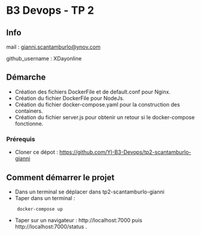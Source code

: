 # B3 Devops - TP 2

## Info

mail : gianni.scantamburlo@ynov.com

github_username : XDayonline

## Démarche

- Création des fichiers DockerFile et de default.conf pour Nginx.
- Création du fichier DockerFile pour NodeJs.
- Création du fichier docker-compose.yaml pour la construction des containers.
- Création du fichier server.js pour obtenir un retour si le docker-compose fonctionne.

### Prérequis

- Cloner ce dépot : https://github.com/YI-B3-Devops/tp2-scantamburlo-gianni

## Comment démarrer le projet

- Dans un terminal se déplacer dans tp2-scantamburlo-gianni
- Taper dans un terminal : 
```
    docker-compose up
```
- Taper sur un navigateur : http://localhost:7000 puis http://localhost:7000/status .